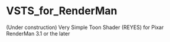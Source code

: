 # VSTS_for_RenderMan
(Under construction) Very Simple Toon Shader (REYES) for Pixar RenderMan 3.1 or the later
